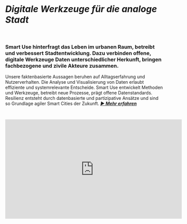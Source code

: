 <br>

# *Digitale Werkzeuge für die analoge Stadt*

<br>

### Smart Use hinterfragt das Leben im urbanen Raum, betreibt und verbessert Stadtentwicklung. Dazu verbinden offene, digitale Werkzeuge Daten unterschiedlicher Herkunft, bringen fachbezogene und zivile Akteure zusammen.

Unsere faktenbasierte Aussagen beruhen auf Alltagserfahrung und Nutzerverhalten. Die Analyse und Visualisierung von Daten erlaubt effiziente und systemrelevante Entscheide. Smart Use entwickelt Methoden und Werkzeuge, betreibt neue Prozesse, prägt offene Datenstandards. Resilienz entsteht durch datenbasierte und partizipative Ansätze und sind so Grundlage agiler Smart Cities der Zukunft.
_**[ &#9654;&nbsp;Mehr&nbsp;erfahren](/about)**_

<center style="margin-top:3em"><iframe width="560" height="315" src="https://www.youtube-nocookie.com/embed/grwRc3TGwV0" frameborder="0" allow="autoplay; encrypted-media" allowfullscreen></iframe></center>
